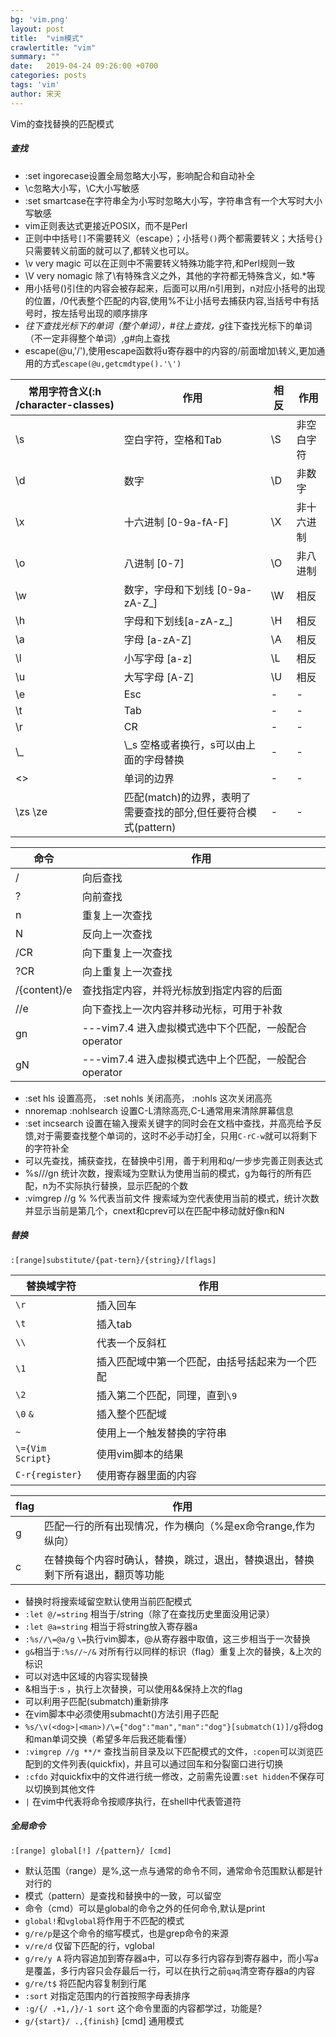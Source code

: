 ```yaml
---
bg: 'vim.png'
layout: post
title:  "vim模式"
crawlertitle: "vim"
summary: ""
date:   2019-04-24 09:26:00 +0700
categories: posts
tags: 'vim'
author: 宋天
---
```


Vim的查找替换的匹配模式

##### 查找
- :set ingorecase设置全局忽略大小写，影响配合和自动补全
- \c忽略大小写，\C大小写敏感
- :set smartcase在字符串全为小写时忽略大小写，字符串含有一个大写时大小写敏感
- vim正则表达式更接近POSIX，而不是Perl
- 正则中中括号`[]`不需要转义（escape）；小括号`()`两个都需要转义；大括号`{}`只需要转义前面的就可以了,都转义也可以。
- \v very magic 可以在正则中不需要转义特殊功能字符,和Perl规则一致
- \V very nomagic 除了\有特殊含义之外，其他的字符都无特殊含义，如.*等
- 用小括号()引住的内容会被存起来，后面可以用/n引用到，n对应小括号的出现的位置，/0代表整个匹配的内容,使用%不让小括号去捕获内容,当括号中有括号时，按左括号出现的顺序排序
- *往下查找光标下的单词（整个单词），#往上查找，g*往下查找光标下的单词（不一定非得整个单词）,g#向上查找
- escape(@u,'/\'),使用escape函数将u寄存器中的内容的/前面增加\转义,更加通用的方式`escape(@u,getcmdtype().'\')`


| 常用字符含义(:h /character-classes) | 作用                                                            | 相反 | 作用       |
| ----------------------------------- | --------------------------------------------------------------- | ---- | ---------- |
| \s                                  | 空白字符，空格和Tab                                             | \S   | 非空白字符 |
| \d                                  | 数字                                                            | \D   | 非数字     |
| \x                                  | 十六进制 [0-9a-fA-F]                                            | \X   | 非十六进制 |
| \o                                  | 八进制 [0-7]                                                    | \O   | 非八进制   |
| \w                                  | 数字，字母和下划线 [0-9a-zA-Z_]                                 | \W   | 相反       |
| \h                                  | 字母和下划线[a-zA-z_]                                           | \H   | 相反       |
| \a                                  | 字母 [a-zA-Z]                                                   | \A   | 相反       |
| \l                                  | 小写字母 [a-z]                                                  | \L   | 相反       |
| \u                                  | 大写字母 [A-Z]                                                  | \U   | 相反       |
| \e                                  | Esc                                                             | -    | -          |
| \t                                  | Tab                                                             | -    | -          |
| \r                                  | CR                                                              | -    | -          |
| \\_                                 | \\_s 空格或者换行，s可以由上面的字母替换                        | -    | -          |
| <>                                  | 单词的边界                                                      | -    | -          |
| \zs \ze                             | 匹配(match)的边界，表明了需要查找的部分,但任要符合模式(pattern) | -    | -          |


| 命令         | 作用                                                 |
| ------------ | ---------------------------------------------------- |
| /            | 向后查找                                             |
| ?            | 向前查找                                             |
| n            | 重复上一次查找                                       |
| N            | 反向上一次查找                                       |
| /CR          | 向下重复上一次查找                                   |
| ?CR          | 向上重复上一次查找                                   |
| /{content}/e | 查找指定内容，并将光标放到指定内容的后面             |
| //e          | 向下查找上一次内容并移动光标，可用于补救             |
| gn           | ---vim7.4 进入虚拟模式选中下个匹配，一般配合operator |
| gN           | ---vim7.4 进入虚拟模式选中上个匹配，一般配合operator |

- :set hls 设置高亮， :set nohls 关闭高亮， :nohls 这次关闭高亮
- nnoremap <silent> <C-l> :<C-u>nohlsearch<CR><C-l>  设置C-L清除高亮,C-L通常用来清除屏幕信息
- :set incsearch 设置在输入搜索关键字的同时会在文档中查找，并高亮给予反馈,对于需要查找整个单词的，这时不必手动打全，只用`C-rC-w`就可以将剩下的字符补全
- 可以先查找，捕获查找，在替换中引用，善于利用<up>和q/一步步完善正则表达式
- %s///gn 统计次数，搜索域为空默认为使用当前的模式，g为每行的所有匹配，n为不实际执行替换，显示匹配的个数
- :vimgrep //g %   %代表当前文件  搜索域为空代表使用当前的模式，统计次数并显示当前是第几个，cnext和cprev可以在匹配中移动就好像n和N

##### 替换

`:[range]substitute/{pat-tern}/{string}/[flags]`

| 替换域字符       | 作用                                           |
| ---------------- | ---------------------------------------------- |
| `\r`             | 插入回车                                       |
| `\t`             | 插入tab                                        |
| `\\`             | 代表一个反斜杠                                 |
| `\1`             | 插入匹配域中第一个匹配，由括号括起来为一个匹配 |
| `\2`             | 插入第二个匹配，同理，直到`\9`                 |
| `\0` `&`         | 插入整个匹配域                                 |
| `~`              | 使用上一个触发替换的字符串                     |
| `\={Vim Script}` | 使用vim脚本的结果                              |
| `C-r{register}`  | 使用寄存器里面的内容                           |

| flag | 作用                                                                           |
| ---- | ------------------------------------------------------------------------------ |
| g    | 匹配一行的所有出现情况，作为横向（%是ex命令range,作为纵向）                    |
| c    | 在替换每个内容时确认，替换，跳过，退出，替换退出，替换剩下所有退出，翻页等功能 |


- 替换时将搜索域留空默认使用当前匹配模式
- `:let @/=string` 相当于/string（除了在查找历史里面没用记录）
- `:let @a=string` 相当于将string放入寄存器a
- `:%s//\=@a/g`   `\=`执行vim脚本，@从寄存器中取值，这三步相当于一次替换
- `g&`相当于`:%s//~/&`   对所有行以同样的标识（flag）重复上次的替换，&上次的标识
- 可以对选中区域的内容实现替换
- &相当于:s ，执行上次替换，可以使用&&保持上次的flag
- 可以利用子匹配(submatch)重新排序
- 在vim脚本中必须使用submacht()方法引用子匹配
- `%s/\v(<dog>|<man>)/\={"dog":"man","man":"dog"}[submatch(1)]/g`将dog和man单词交换（希望多年后我还能看懂）
- `:vimgrep //g **/*`  查找当前目录及以下匹配模式的文件，`:copen`可以浏览匹配到的文件列表(quickfix)，并且可以通过回车和分裂窗口进行切换
- `:cfdo` 对quickfix中的文件进行统一修改，之前需先设置`:set hidden`不保存可以切换到其他文件
- `|` 在vim中代表将命令按顺序执行，在shell中代表管道符

##### 全局命令
`:[range] global[!] /{pattern}/ [cmd]`


- 默认范围（range）是%,这一点与通常的命令不同，通常命令范围默认都是针对行的
- 模式（pattern）是查找和替换中的一致，可以留空
- 命令（cmd）可以是global的命令之外的任何命令,默认是print
- `global!`和`vglobal`将作用于不匹配的模式
- `g/re/p`是这个命令的缩写模式，也是grep命令的来源
- `v/re/d` 仅留下匹配的行，vglobal
- `g/re/y A`  将内容追加到寄存器a中，可以存多行内容存到寄存器中，而小写a是覆盖，多行内容只会存最后一行，可以在执行之前`qaq`清空寄存器a的内容
- `g/re/t$` 将匹配内容复制到行尾
- `:sort` 对指定范围内的行首按照字母表排序
- `:g/{/ .+1,/}/-1 sort` 这个命令里面的内容都学过，功能是?
- `g/{start}/ .,{finish}` [cmd] 通用模式
